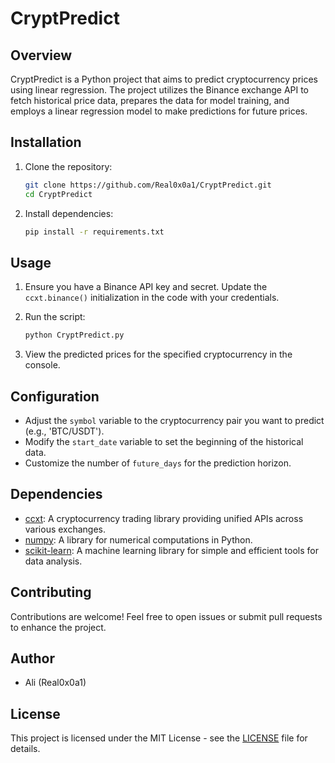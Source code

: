 # CryptPredict

## Overview
CryptPredict is a Python project that aims to predict cryptocurrency prices using linear regression. The project utilizes the Binance exchange API to fetch historical price data, prepares the data for model training, and employs a linear regression model to make predictions for future prices.

## Installation
1. Clone the repository:
   ```bash
   git clone https://github.com/Real0x0a1/CryptPredict.git
   cd CryptPredict
   ```

2. Install dependencies:
   ```bash
   pip install -r requirements.txt
   ```

## Usage
1. Ensure you have a Binance API key and secret. Update the `ccxt.binance()` initialization in the code with your credentials.

2. Run the script:
   ```bash
   python CryptPredict.py
   ```

3. View the predicted prices for the specified cryptocurrency in the console.

## Configuration
- Adjust the `symbol` variable to the cryptocurrency pair you want to predict (e.g., 'BTC/USDT').
- Modify the `start_date` variable to set the beginning of the historical data.
- Customize the number of `future_days` for the prediction horizon.

## Dependencies
- [ccxt](https://github.com/ccxt/ccxt): A cryptocurrency trading library providing unified APIs across various exchanges.
- [numpy](https://numpy.org/): A library for numerical computations in Python.
- [scikit-learn](https://scikit-learn.org/): A machine learning library for simple and efficient tools for data analysis.

## Contributing
Contributions are welcome! Feel free to open issues or submit pull requests to enhance the project.

## Author
- Ali (Real0x0a1)

## License
This project is licensed under the MIT License - see the [LICENSE](LICENSE) file for details.
